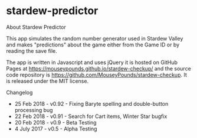 # stardew-predictor

About Stardew Predictor

This app simulates the random number generator used in Stardew Valley and makes "predictions" about the game either from the Game ID or by reading the save file.

The app is written in Javascript and uses jQuery it is hosted on GitHub Pages at https://mouseypounds.github.io/stardew-checkup/ and the source code repository is https://github.com/MouseyPounds/stardew-checkup. It is released under the MIT license.

Changelog
* 25 Feb  2018 - v0.92 - Fixing Baryte spelling and double-button processing bug
* 22 Feb  2018 - v0.91 - Search for Cart items, Winter Star bugfix
* 20 Feb  2018 - v0.9  - Beta Testing
*  4 July 2017 - v0.5  - Alpha Testing